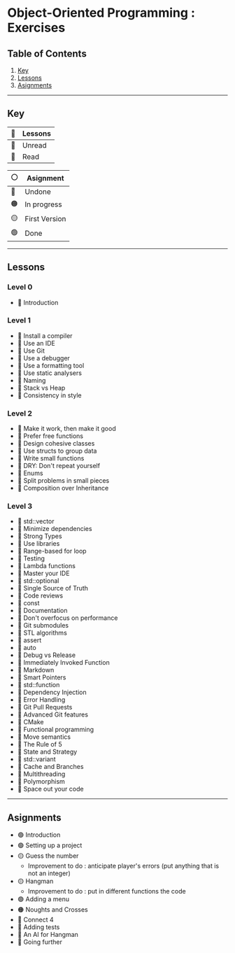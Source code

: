 # **Object-Oriented Programming : Exercises**

## **Table of Contents**

1. [Key](#key)
2. [Lessons](#lessons)
3. [Asignments](#asignments)

---

## **Key**

|📖|Lessons|
|--|-------|
|📕|Unread|
|📗|Read|

|⚪|Asignment|
|--|---------|
|🔴|Undone|
|🟠|In progress|
|🟡|First Version|
|🟢|Done|

---

## **Lessons**

### Level 0

- 📗 Introduction

### Level 1

- 📗 Install a compiler
- 📗 Use an IDE
- 📗 Use Git
- 📗 Use a debugger
- 📗 Use a formatting tool
- 📗 Use static analysers
- 📗 Naming
- 📗 Stack vs Heap
- 📗 Consistency in style

### Level 2

- 📗 Make it work, then make it good
- 📗 Prefer free functions
- 📗 Design cohesive classes
- 📗 Use structs to group data
- 📗 Write small functions
- 📗 DRY: Don't repeat yourself
- 📗 Enums
- 📗 Split problems in small pieces
- 📗 Composition over Inheritance

### Level 3

- 📗 std::vector
- 📕 Minimize dependencies
- 📕 Strong Types
- 📕 Use libraries
- 📕 Range-based for loop
- 📕 Testing
- 📕 Lambda functions
- 📕 Master your IDE
- 📕 std::optional
- 📕 Single Source of Truth
- 📕 Code reviews
- 📕 const
- 📕 Documentation
- 📕 Don't overfocus on performance
- 📕 Git submodules
- 📕 STL algorithms
- 📕 assert
- 📕 auto
- 📕 Debug vs Release
- 📕 Immediately Invoked Function
- 📕 Markdown
- 📕 Smart Pointers
- 📕 std::function
- 📕 Dependency Injection
- 📕 Error Handling
- 📕 Git Pull Requests
- 📕 Advanced Git features
- 📕 CMake
- 📕 Functional programming
- 📕 Move semantics
- 📕 The Rule of 5
- 📕 State and Strategy
- 📕 std::variant
- 📕 Cache and Branches
- 📕 Multithreading
- 📕 Polymorphism
- 📕 Space out your code



---

## **Asignments**

- 🟢 Introduction
- 🟢 Setting up a project
- 🟡 Guess the number
    - Improvement to do : anticipate player's errors (put anything that is not an integer)
- 🟡 Hangman
    - Improvement to do : put in different functions the code
- 🟢 Adding a menu
- 🟠 Noughts and Crosses
- 🔴 Connect 4
- 🔴 Adding tests
- 🔴 An AI for Hangman
- 🔴 Going further
